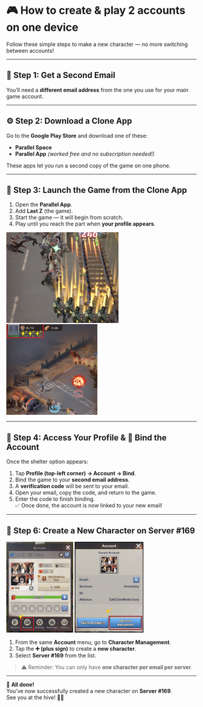 # 🎮 How to create & play 2 accounts on one device

Follow these simple steps to make a new character — no more switching between accounts!

---

## 📱 Step 1: Get a Second Email
You’ll need a **different email address** from the one you use for your main game account.

---

## ⚙️ Step 2: Download a Clone App
Go to the **Google Play Store** and download one of these:
- **Parallel Space**
- **Parallel App** *(worked free and no subscription needed!)*

These apps let you run a second copy of the game on one phone.

---

## 🧟 Step 3: Launch the Game from the Clone App
1. Open the **Parallel App**.
2. Add **Last Z** (the game).
3. Start the game — it will begin from scratch.
4. Play until you reach the part when **your profile appears**.

<p align="left">
  <img src="first-stages.jpg" alt="Account Button" height="240"/>
   <img src="profile-pic.jpg" alt="Character Mgmt Button" height="240"/>
</p>

---

## 👤 Step 4: Access Your Profile & 🔐 Bind the Account
Once the shelter option appears:
1. Tap **Profile (top-left corner) → Account → Bind**.
2. Bind the game to your **second email address**.
3. A **verification code** will be sent to your email.
4. Open your email, copy the code, and return to the game.
5. Enter the code to finish binding.  
   ✅ Once done, the account is now linked to your new email!

---

## 🧩 Step 6: Create a New Character on Server #169
<p align="left">
  <img src="profile-account.jpg" alt="Account Button" height="240"/>
   <img src="char-mgmt.jpg" alt="Character Mgmt Button" height="240"/>
</p>

1. From the same **Account** menu, go to **Character Management**.
2. Tap the **➕ (plus sign)** to create a **new character**.
3. Select **Server #169** from the list.

> ⚠️ Reminder: You can only have **one character per email per server**.

---

🎉 **All done!**  
You’ve now successfully created a new character on **Server #169**.  
See you at the hive! 🧟🔥
